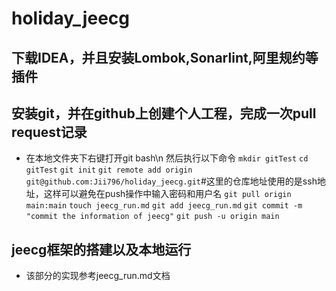 # holiday_jeecg
## 下载IDEA，并且安装Lombok,Sonarlint,阿里规约等插件
## 安装git，并在github上创建个人工程，完成一次pull request记录
-  在本地文件夹下右键打开git bash\n
然后执行以下命令
`mkdir gitTest`
`cd gitTest`
`git init`
`git remote add origin git@github.com:Jii796/holiday_jeecg.git`#这里的仓库地址使用的是ssh地址，这样可以避免在push操作中输入密码和用户名
`git pull origin main:main`
`touch jeecg_run.md`
`git add jeecg_run.md`
`git commit -m "commit the information of jeecg"`
`git push -u origin main`
## jeecg框架的搭建以及本地运行
-  该部分的实现参考jeecg_run.md文档
